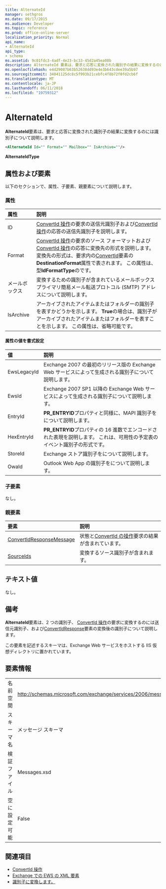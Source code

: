 ```yaml
---
title: AlternateId
manager: sethgros
ms.date: 09/17/2015
ms.audience: Developer
ms.topic: reference
ms.prod: office-online-server
localization_priority: Normal
api_name:
- AlternateId
api_type:
- schema
ms.assetid: 9c01fdc3-4adf-4e23-bc33-45d2a45ea08b
description: AlternateId 要素は、要求と応答に変換された識別子の結果に変換するのには識別子について説明します。
ms.openlocfilehash: e4d29087b63b52638dd93e4e3b643cdee39a5b97
ms.sourcegitcommit: 34041125dc8c5f993b21cebfc4f8b72f0fd2cb6f
ms.translationtype: MT
ms.contentlocale: ja-JP
ms.lasthandoff: 06/11/2018
ms.locfileid: "19759312"
---
```

# <a name="alternateid"></a>AlternateId

**AlternateId**要素は、要求と応答に変換された識別子の結果に変換するのには識別子について説明します。 
  
```XML
<AlternateId Id="" Format="" Mailbox="" IsArchive=""/>
```

 **AlternateIdType**
## <a name="attributes-and-elements"></a>属性および要素

以下のセクションで、属性、子要素、親要素について説明します。
  
### <a name="attributes"></a>属性

|**属性**|**説明**|
|:-----|:-----|
|ID  <br/> |[ConvertId 操作](convertid-operation.md)の要求の送信元識別子および[ConvertId 操作](convertid-operation.md)の応答の送信先識別子を説明します。  <br/> |
|Format  <br/> |[ConvertId 操作](convertid-operation.md)の要求のソース フォーマットおよび[ConvertId 操作](convertid-operation.md)の応答に変換先の形式を説明します。 変換先の形式は、要求内の[ConvertId](convertid.md)要素の**DestinationFormat**属性で表されます。 この属性は、型**IdFormatType**のです。  <br/> |
|メールボックス  <br/> |変換するための識別子が含まれているメールボックス プライマリ簡易メール転送プロトコル (SMTP) アドレスについて説明します。  <br/> |
|IsArchive  <br/> |アーカイブされたアイテムまたはフォルダーの識別子を表すかどうかを示します。 **True**の場合は、識別子がアーカイブされたアイテムまたはフォルダーを表すことを示します。 この属性は、省略可能です。  <br/> |
   
#### <a name="format-attribute-values"></a>属性の値を書式設定

|**値**|**説明**|
|:-----|:-----|
|EwsLegacyId  <br/> |Exchange 2007 の最初のリリース版の Exchange Web サービスによって生成される識別子について説明します。  <br/> |
|EwsId  <br/> |Exchange 2007 SP1 以降の Exchange Web サービスによって生成される識別子について説明します。  <br/> |
|EntryId  <br/> |**PR_ENTRYID**プロパティと同様に、MAPI 識別子をについて説明します。  <br/> |
|HexEntryId  <br/> |**PR_ENTRYID**プロパティの 16 進数でエンコードされた表現を説明します。 これは、可用性の予定表のイベント識別子の形式です。  <br/> |
|StoreId  <br/> |Exchange ストア識別子をについて説明します。  <br/> |
|OwaId  <br/> |Outlook Web App の識別子をについて説明します。  <br/> |
   
### <a name="child-elements"></a>子要素

なし。
  
### <a name="parent-elements"></a>親要素

|**要素**|**説明**|
|:-----|:-----|
|[ConvertIdResponseMessage](convertidresponsemessage.md) <br/> |状態と[ConvertId の操作](convertid-operation.md)要求の結果が含まれています。  <br/> |
|[SourceIds](sourceids.md) <br/> |変換するソース識別子が含まれます。  <br/> |
   
## <a name="text-value"></a>テキスト値

なし。
  
## <a name="remarks"></a>備考

**AlternateId**要素は、2 つの識別子、 [ConvertId 操作](convertid-operation.md)の要求に変換するのには送信元識別子、および[ConvertIdResponse](convertidresponse.md)要素の変換後の識別子について説明します。 
  
この要素を記述するスキーマは、Exchange Web サービスをホストする IIS 仮想ディレクトリに置かれています。
  
## <a name="element-information"></a>要素情報

||||
|:-----|:-----|:-----|
|名前空間  <br/> |http://schemas.microsoft.com/exchange/services/2006/messages  <br/> |http://schemas.microsoft.com/exchange/services/2006/types  <br/> |
|スキーマ名  <br/> |メッセージ スキーマ  <br/> |タイプのスキーマ  <br/> |
|検証ファイル  <br/> |Messages.xsd  <br/> |Types.xsd  <br/> |
|空に設定可能  <br/> |False  <br/> |False  <br/> |
   
## <a name="see-also"></a>関連項目

- [ConvertId 操作](convertid-operation.md)
- [Exchange での EWS の XML 要素](ews-xml-elements-in-exchange.md)
- [識別子に変換します。](http://msdn.microsoft.com/library/a5391746-b6ef-4f48-8fc8-8255258651aa%28Office.15%29.aspx)

